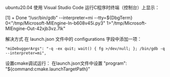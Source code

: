 ubuntu20.04 使用 Visual Studio Code 运行C程序时终端（控制台）上显示：

[1] + Done “/usr/bin/gdb” --interpreter=mi --tty=${DbgTerm} 0<"/tmp/Microsoft-MIEngine-In-b608v45i.py3" 1>"/tmp/Microsoft-MIEngine-Out-42xjb3vz.7lk"

解决方式
在 launch.json 文件中的 configurations 字段中添加一项：

	"miDebuggerArgs": "-q -ex quit; wait() { fg >/dev/null; }; /bin/gdb -q --interpreter=mi",
	

设置cmake调试运行：
	在launch.json文件中设置
	"program": "${command:cmake.launchTargetPath}"
